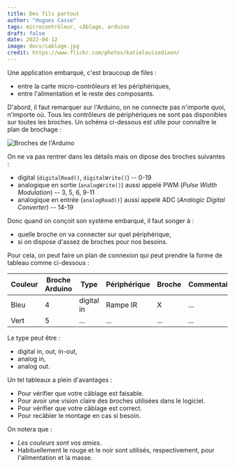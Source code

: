 ```yaml
---
title: Des fils partout
author: "Hugues Casse"
tags: microcontrôleur, câblage, arduino
draft: false
date: 2022-04-12
image: docs/cablage.jpg
credit: https://www.flickr.com/photos/katielouisedixon/
---
```


Une application embarqué, c'est braucoup de files :
* entre la carte micro-contrôleurs et les périphériques,
* entre l'alimentation et le reste des composants.

D'abord, il faut remarquer sur l'Arduino, on ne connecte pas n'importe quoi,
n'importe où. Tous les contrôleurs de périphériques ne sont pas disponibles sur
toutes les broches. Un schéma ci-dessous est utile pour connaître le plan de
brochage :

![Broches de l'Arduino](../arduino-map.png)

On ne va pas rentrer dans les détails mais on dipose des broches suivantes :
* digital (`digitalRead()`, `digitalWrite()`) -- 0-19
* analogique en sortie (`analogWrite()`) aussi appelé PWM (_Pulse Width
Modulation_) -- 3, 5, 6, 9-11
* analogique en entrée (`analogRead()`) aussi appelé ADC (_Analogic Digital
Converter_) -- 14-19

Donc quand on conçoit son système embarqué, il faut songer à :
* quelle broche on va connecter sur quel périphérique,
* si on dispose d'assez de broches pour nos besoins.

Pour cela, on peut faire un plan de connexion qui peut prendre la forme de
tableau comme ci-dessous :

Couleur | Broche Arduino	| Type	| Périphérique	| Broche	| Commentaire
---		| ---		| ---			| ---			| ---		| ---
Bleu	| 4			| digital in	| Rampe IR		| X			| ...
Vert	| 5			| ...			| ...			| ...		| ...

Le type peut être :
* digital in, out, in-out,
* analog in,
* analog out.

Un tel tableaux a plein d'avantages :
* Pour vérifier que votre câblage est faisable.
* Pour avoir une vision claire des broches utilisées dans le logiciel.
* Pour vérifier que votre câblage est correct.
* Pour recâbler le montage en cas si besoin.

On notera que :
* _Les couleurs sont vos amies_.
* Habituellement le rouge et le noir sont utilisés, respectivement, pour l'alimentation et la masse.
